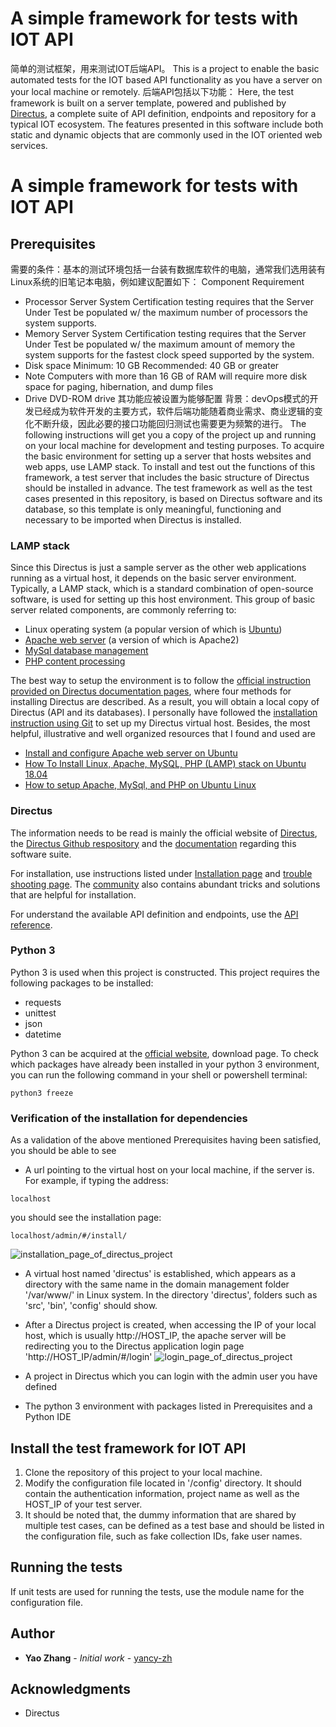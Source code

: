 # A simple framework for tests with IOT API
简单的测试框架，用来测试IOT后端API。
This is a project to enable the basic automated tests for the IOT based API functionality as you have a server on your local machine or remotely. 
后端API包括以下功能：
Here, the test framework is built on a server template, powered and published by [Directus](https://docs.directus.io), a complete suite of API definition, endpoints and repository
 for a typical IOT ecosystem. The features presented in this software include both static and dynamic objects that are 
 commonly used in the IOT oriented web services. 
# A simple framework for tests with IOT API
## Prerequisites
需要的条件：基本的测试环境包括一台装有数据库软件的电脑，通常我们选用装有Linux系统的旧笔记本电脑，例如建议配置如下：
Component	Requirement
- Processor
Server System Certification testing requires that the Server Under Test be populated w/ the maximum number of processors the system supports.
- Memory
Server System Certification testing requires that the Server Under Test be populated w/ the maximum amount of memory the system supports for the fastest clock speed supported by the system.
- Disk space
Minimum: 10 GB
Recommended: 40 GB or greater
- Note
Computers with more than 16 GB of RAM will require more disk space for paging, hibernation, and dump files
- Drive
DVD-ROM drive
其功能应被设置为能够配置
背景：devOps模式的开发已经成为软件开发的主要方式，软件后端功能随着商业需求、商业逻辑的变化不断升级，因此必要的接口功能回归测试也需要更为频繁的进行。
The following instructions will get you a copy of the project up and running on your local machine for development and testing purposes.
To acquire the basic environment for setting up a server that hosts websites and web apps, use LAMP stack. To install and
 test out the functions of this framework, a test server that includes the basic structure of Directus 
should be installed in advance. The test framework as well as the test cases presented in this repository, is based on Directus software and its database, 
so this template is only meaningful, functioning and necessary to be imported when Directus is installed. 

### LAMP stack
Since this Directus is just a sample server as the other web applications running as a virtual host, it depends on the basic server environment.
  Typically, a LAMP stack, which is a standard combination of open-source software, is used for setting
   up this host environment. This group of basic server related components, are commonly referring to:
* Linux operating system (a popular version of which is [Ubuntu](https://ubuntu.com/))
* [Apache web server](https://httpd.apache.org/) (a version of which is Apache2)
* [MySql database management](https://www.mysql.com/)
* [PHP content processing](https://www.php.net/)

The best way to setup the environment is to follow the [official instruction provided on Directus documentation pages](https://docs.directus.io/getting-started/installation.html),
where four methods for installing Directus are described. As a result, you will obtain a local copy of Directus (API and its databases). 
I personally have followed the [installation instruction using Git](https://docs.directus.io/installation/git.html) to 
set up my Directus virtual host. Besides, the most helpful, illustrative and well organized resources that I found and used are 
  * [Install and configure Apache web server on Ubuntu](https://vitux.com/how-to-install-and-configure-apache-web-server-on-ubuntu/)
  * [How To Install Linux, Apache, MySQL, PHP (LAMP) stack on Ubuntu 18.04](https://www.digitalocean.com/community/tutorials/how-to-install-linux-apache-mysql-php-lamp-stack-ubuntu-18-04)
  * [How to setup Apache, MySql, and PHP on Ubuntu Linux](https://www.youtube.com/watch?v=TrLAx27Npns) 
 
### Directus
 The information needs to be read is mainly the official website of [Directus](https://docs.directus.io),
 the [Directus Github respository](https://github.com/directus/api) and 
the [documentation](https://docs.directus.io/getting-started/introduction.html#what-is-directus) regarding this software suite.

For installation, use instructions listed under [Installation page](https://docs.directus.io/getting-started/installation.html) 
and [trouble shooting page](https://docs.directus.io/getting-started/troubleshooting.html). The [community](https://github.com/directus/directus/issues) also contains abundant 
tricks and solutions that are helpful for installation.  

For understand the available API definition and endpoints, use the [API reference](https://docs.directus.io/getting-started/troubleshooting.html). 
 
### Python 3
Python 3 is used when this project is constructed. This project requires the following packages to be installed:
  * requests
  * unittest
  * json
  * datetime
  
Python 3 can be acquired at the [official website](https://www.python.org/), download page. 
 To check which packages have already been installed in your python 3 environment, you can run the following command in your
 shell or powershell terminal:
 ```
python3 freeze
```
### Verification of the installation for dependencies
As a validation of the above mentioned Prerequisites having been satisfied, you should be able to see
* A url pointing to the virtual host on your local machine, if the server is. For example, if typing the address:
```
localhost
```
you should see the installation page:
```
localhost/admin/#/install/
```
![installation_page_of_directus_project](https://user-images.githubusercontent.com/60941643/82092533-c12a0100-96f9-11ea-9b30-29fe016e3323.png)

* A virtual host named 'directus' is established, which appears as a directory with the same name in the domain 
management folder '/var/www/' in Linux system. In the directory 'directus', folders such as 'src', 'bin', 'config' should show.
* After a Directus project is created, when accessing the IP of your local host, which is usually http://HOST_IP, the
 apache server will be redirecting you to the Directus application login page 'http://HOST_IP/admin/#/login'
![login_page_of_directus_project](https://user-images.githubusercontent.com/60941643/82092742-2251d480-96fa-11ea-94fa-92172ec062c4.png)

* A project in Directus which you can login with the admin user you have defined
* The python 3 environment with packages listed in Prerequisites and a Python IDE

## Install the test framework for IOT API
1. Clone the repository of this project to your local machine.
2. Modify the configuration file located in '/config' directory. It should contain the authentication information, 
project name as well as the HOST_IP of your test server. 
3. It should be noted that, the dummy information that are shared by multiple test cases, can be defined as a test base 
and should be listed in the configuration file, such as fake collection IDs, fake user names. 

## Running the tests

If unit tests are used for running the tests, use the module name for the configuration file. 

## Author

* **Yao Zhang** - *Initial work* - [yancy-zh](https://github.com/yancy-zh)

## Acknowledgments
* Directus



